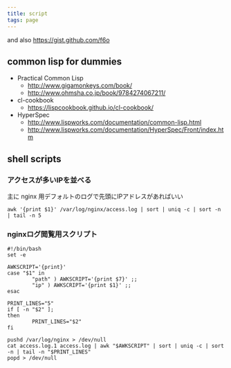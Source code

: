 ```yaml
---
title: script
tags: page
---
```


and also https://gist.github.com/f6o

## common lisp for dummies

* Practical Common Lisp
  * http://www.gigamonkeys.com/book/
  * http://www.ohmsha.co.jp/book/9784274067211/
* cl-cookbook
  * https://lispcookbook.github.io/cl-cookbook/
* HyperSpec
  * http://www.lispworks.com/documentation/common-lisp.html
  * http://www.lispworks.com/documentation/HyperSpec/Front/index.htm

## shell scripts

### アクセスが多いIPを並べる

主に nginx 用デフォルトのログで先頭にIPアドレスがあればいい

```
awk '{print $1}' /var/log/nginx/access.log | sort | uniq -c | sort -n | tail -n 5
```

### nginxログ閲覧用スクリプト

```
#!/bin/bash
set -e

AWKSCRIPT='{print}'
case "$1" in
        "path" ) AWKSCRIPT='{print $7}' ;;
        "ip" ) AWKSCRIPT='{print $1}' ;;
esac

PRINT_LINES="5"
if [ -n "$2" ];
then
        PRINT_LINES="$2"
fi

pushd /var/log/nginx > /dev/null
cat access.log.1 access.log | awk "$AWKSCRIPT" | sort | uniq -c | sort -n | tail -n "$PRINT_LINES"
popd > /dev/null
```